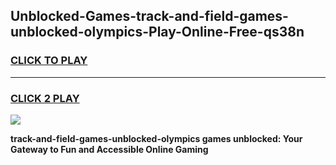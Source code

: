 
## Unblocked-Games-track-and-field-games-unblocked-olympics-Play-Online-Free-qs38n
<h3>
<a href="https://premium76.site?title=track-and-field-games-unblocked-olympics&ref=26A">CLICK TO PLAY</a></h3>
<hr>

<h3>
<a href="https://premium76.site?title=track-and-field-games-unblocked-olympics&ref=26A">CLICK 2 PLAY</a>
  
</h3>

<a href="https://premium76.site?title=track-and-field-games-unblocked-olympics&ref=26A"><img src="https://clearcache.store/games.png"></a>


**track-and-field-games-unblocked-olympics games unblocked: Your Gateway to Fun and Accessible Online Gaming**
